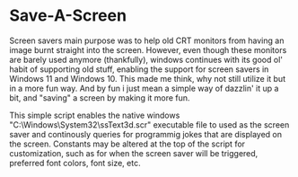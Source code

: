 # Save-A-Screen

Screen savers main purpose was to help old CRT monitors from having an image burnt straight into the screen. 
However, even though these monitors are barely used anymore (thankfully), windows continues with its good ol' habit of supporting old stuff, enabling the support for screen savers in Windows 11 and Windows 10. 
This made me think, why not still utilize it but in a more fun way. And by fun i just mean a simple way of dazzlin' it up a bit, and "saving" a screen by making it more fun. 

This simple script enables the native windows "C:\Windows\System32\ssText3d.scr" executable file to used as the screen saver and continously queries for programmig jokes that are displayed on the screen. 
Constants may be altered at the top of the script for customization, such as for when the screen saver will be triggered, preferred font colors, font size, etc. 
